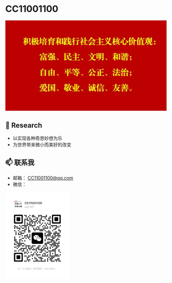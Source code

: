 # CC11001100 

![image-20241024220755240](./README.assets/image-20241024220755240.png)

## 🌱 Research

- 以实现各种奇思妙想为乐
- 为世界带来微小而美好的改变

## 📫 联系我
- 邮箱： [CC11001100@qq.com](mailto:CC11001100@qq.com) 
- 微信：

<img src="./README.assets/image-20231030132026541-7614065.png" style="width: 200px;">

